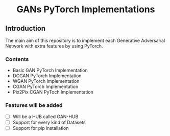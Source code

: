<div align = 'center'>
  <h1>
    GANs PyTorch Implementations    
  </h1>
</div>

## Introduction
The main aim of this repository is to implement each Generative Adversarial Network with extra features by using PyTorch. 

### Contents
* Basic GAN PyTorch Implementation
* DCGAN PyTorch Implementation
* WGAN PyTorch Implementation
* CGAN PyTorch Implementation
* Pix2Pix CGAN PyToch Implementation

### Features will be added
- [ ] Will be a HUB called GAN-HUB
- [ ] Support for every kind of Datasets
- [ ] Support for pip installation
